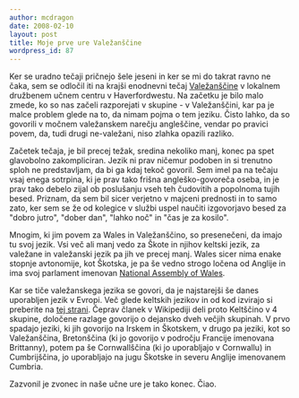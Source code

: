 ```yaml
---
author: mcdragon
date: 2008-02-10
layout: post
title: Moje prve ure Valežanščine
wordpress_id: 87
---
```


Ker se uradno tečaji pričnejo šele jeseni in ker se mi do takrat ravno ne čaka, sem se odločil iti na krajši enodnevni tečaj [Valežanščine](https://en.wikipedia.org/wiki/Welsh_language) v lokalnem družbenem učnem centru v Haverfordwestu.
Na začetku je bilo malo zmede, ko so nas začeli razporejati v skupine - v Valežanščini, kar pa je malce problem glede na to, da nimam pojma o tem jeziku. Čisto lahko, da so govorili v močnem valežanskem narečju angleščine, vendar po pravici povem, da, tudi drugi ne-valežani, niso zlahka opazili razliko.

Začetek tečaja, je bil precej težak, sredina nekoliko manj, konec pa spet glavobolno zakompliciran. Jezik ni prav ničemur podoben in si trenutno sploh ne predstavljam, da bi ga kdaj tekoč govoril. Sem imel pa na tečaju vsaj enega sotrpina, ki je prav tako frišna angleško-govoreča oseba, in je prav tako debelo zijal ob poslušanju vseh teh čudovitih a popolnoma tujih besed. Priznam, da sem bil sicer verjetno v majceni prednosti in to samo zato, ker sem se že od kolegice v službi uspel naučiti izgovorjavo besed za "dobro jutro", "dober dan", "lahko noč" in "čas je za kosilo".

Mnogim, ki jim povem za Wales in Valežanščino, so presenečeni, da imajo tu svoj jezik. Vsi več ali manj vedo za Škote in njihov keltski jezik, za valežane in valežanski jezik pa jih ve precej manj. Wales sicer nima enake stopnje avtonomije, kot Škotska, je pa še vedno strogo ločena od Anglije in ima svoj parlament imenovan [National Assembly of Wales](https://en.wikipedia.org/wiki/National_Assembly_for_Wales).

Kar se tiče valežanskega jezika se govori, da je najstarejši še danes uporabljen jezik v Evropi. Več glede keltskih jezikov in od kod izvirajo si preberite na [tej strani](https://en.wikipedia.org/wiki/Celtic_languages). Čeprav članek v Wikipediji deli proto Keltščino v 4 skupine, določene razlage govorijo o dejansko dveh večjih skupinah. V prvo spadajo jeziki, ki jih govorijo na Irskem in Škotskem, v drugo pa jeziki, kot so Valežanščina, Bretonščina (ki jo govorijo v področju Francije imenovana Brittanny), potem pa še Cornwallščina (ki jo uporabljajo v Cornwallu) in Cumbrijščina, jo uporabljajo na jugu Škotske in severu Anglije imenovanem Cumbria.

Zazvonil je zvonec in naše učne ure je tako konec. Čiao.

